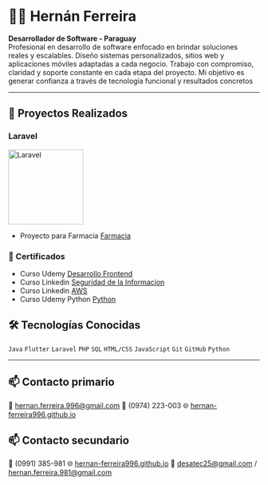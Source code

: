 # 👨‍💻 Hernán Ferreira

**Desarrollador de Software - Paraguay**  
Profesional en desarrollo de software enfocado en brindar soluciones reales y escalables.
Diseño sistemas personalizados, sitios web y aplicaciones móviles adaptadas a cada negocio.
Trabajo con compromiso, claridad y soporte constante en cada etapa del proyecto.
Mi objetivo es generar confianza a través de tecnología funcional y resultados concretos

---

## 🚀 Proyectos Realizados

<h3>Laravel</h3>
<img src="https://github.com/user-attachments/assets/685c88f5-f0f5-45a0-a91b-397409d33409" alt="Laravel" width="150">

- Proyecto para Farmacia [Farmacia](Laravel/sistemafarmacia)

### 🏅 Certificados

- Curso Udemy [Desarrollo Frontend](certificados/Desarrolloweb.pdf)
- Curso Linkedin [Seguridad de la Informacion](certificados/Seguridadinformacion.pdf)
- Curso Linkedin [AWS](certificados/IntroduccionAWS.pdf)
- Curso Udemy Python [Python](certificados/Pythonavanzado.pdf)

## 🛠️ Tecnologías Conocidas

`Java` `Flutter` `Laravel` `PHP` `SQL` `HTML/CSS` `JavaScript` `Git` `GitHub` `Python` 

---

## 📫 Contacto primario

📧 hernan.ferreira.996@gmail.com
📱 (0974) 223-003
🌐 [hernan-ferreira996.github.io](https://hernan-ferreira996.github.io)

## 📫 Contacto secundario

📱 (0991) 385-981
🌐 [hernan-ferreira996.github.io](https://hernan-ferreira996.github.io)
📧 desatec25@gmail.com  / hernan.ferreira.981@gmail.com
